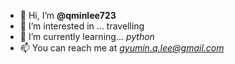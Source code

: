 - 👋 Hi, I’m **@qminlee723**
- 👀 I’m interested in ... travelling
- 🌱 I’m currently learning... *python* 
- 📫 You can reach me at *gyumin.q.lee@gmail.com*

<!---
qminlee723/qminlee723 is a ✨ special ✨ repository because its `README.md` (this file) appears on your GitHub profile.
You can click the Preview link to take a look at your changes.
--->
